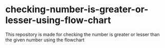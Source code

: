 # checking-number-is-greater-or-lesser-using-flow-chart
This repository is made for checking the number is greater or lesser than the given number using the flowchart 
